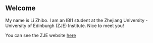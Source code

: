 ## Welcome 

My name is Li Zhibo. 
I am an IBI1 student at the Zhejiang University - University of Edinburgh (ZJE) Institute.
Nice to meet you!

You can see the ZJE website [here](https://zje.zju.edu.cn/zje/main.htm) 
